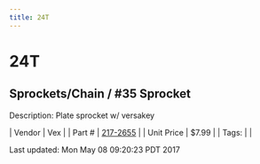 ```yaml
---
title: 24T
---
```


# 24T
## Sprockets/Chain / #35 Sprocket
Description: 	Plate sprocket w/ versakey 

| Vendor | Vex | 
| Part # | [217-2655](http://www.vexrobotics.com/vexpro/motion/sprockets-and-chain/35-sprockets.html) | 
| Unit Price | $7.99 | 
| Tags: |  | 

Last updated: Mon May 08 09:20:23 PDT 2017